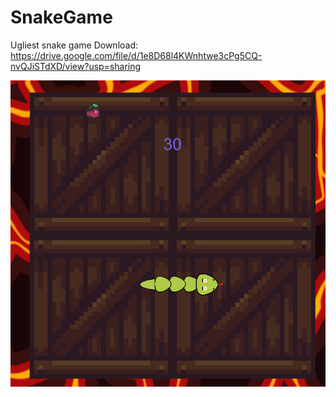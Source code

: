 # SnakeGame
Ugliest snake game 
Download: https://drive.google.com/file/d/1e8D68l4KWnhtwe3cPg5CQ-nvQJiSTdXD/view?usp=sharing

![Screenshot](screenshot.png)
  

